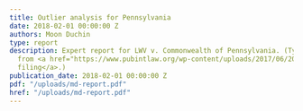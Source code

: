 ```yaml
---
title: Outlier analysis for Pennsylvania
date: 2018-02-01 00:00:00 Z
authors: Moon Duchin
type: report
description: Expert report for LWV v. Commonwealth of Pennsylvania. (Typos corrected
  from <a href="https://www.pubintlaw.org/wp-content/uploads/2017/06/2018-02-15-Statement-in-Support-of-Proposed-Remedial-Congressional-Map.pdf">court
  filing</a>.)
publication_date: 2018-02-01 00:00:00 Z
pdf: "/uploads/md-report.pdf"
href: "/uploads/md-report.pdf"
---
```


